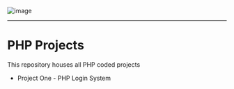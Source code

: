 ![image](https://user-images.githubusercontent.com/43257437/119397254-db4ed580-bca3-11eb-98b2-373920b2036a.png)

****
# PHP Projects
This repository houses all PHP coded projects

- Project One - PHP Login System

